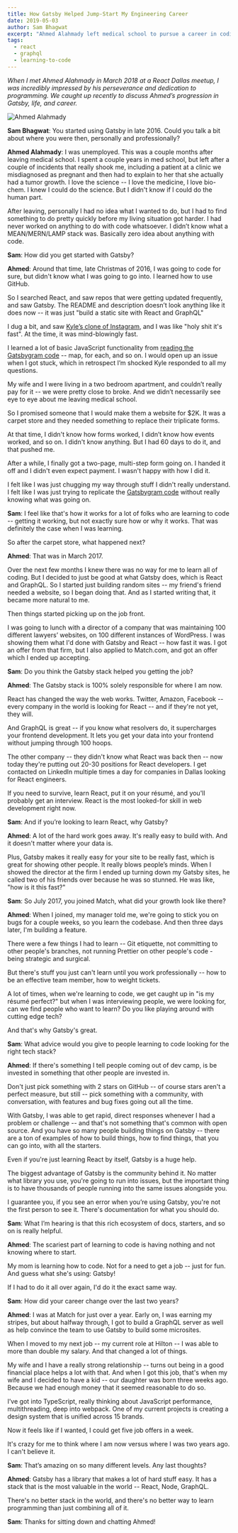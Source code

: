 ```yaml
---
title: How Gatsby Helped Jump-Start My Engineering Career
date: 2019-05-03
author: Sam Bhagwat
excerpt: "Ahmed Alahmady left medical school to pursue a career in coding. Learn how the Gatsby stack is solely responsible for the career Ahmed has now."
tags:
  - react
  - graphql
  - learning-to-code
---
```


_When I met Ahmed Alahmady in March 2018 at a React Dallas meetup, I was incredibly impressed by his perseverance and dedication to programming. We caught up recently to discuss Ahmed’s progression in Gatsby, life, and career._

![Ahmed Alahmady](./images/ahmed.png)

**Sam Bhagwat**: You started using Gatsby in late 2016. Could you talk a bit about where you were then, personally and professionally?

**Ahmed Alahmady**: I was unemployed. This was a couple months after leaving medical school. I spent a couple years in med school, but left after a couple of incidents that really shook me, including a patient at a clinic we misdiagnosed as pregnant and then had to explain to her that she actually had a tumor growth. I love the science -- I love the medicine, I love bio-chem. I knew I could do the science. But I didn't know if I could do the human part.

After leaving, personally I had no idea what I wanted to do, but I had to find something to do pretty quickly before my living situation got harder. I had never worked on anything to do with code whatsoever. I didn’t know what a MEAN/MERN/LAMP stack was. Basically zero idea about anything with code.

**Sam**: How did you get started with Gatsby?

**Ahmed**: Around that time, late Christmas of 2016, I was going to code for sure, but didn't know what I was going to go into. I learned how to use GitHub.

So I searched React, and saw repos that were getting updated frequently, and saw Gatsby. The README and description doesn’t look anything like it does now -- it was just "build a static site with React and GraphQL"

I dug a bit, and saw [Kyle’s clone of Instagram](https://gatsbygram.gatsbyjs.org/), and I was like "holy shit it's fast". At the time, it was mind-blowingly fast.

I learned a lot of basic JavaScript functionality from [reading the Gatsbygram code](https://github.com/gatsbyjs/gatsby/tree/master/examples/gatsbygram) -- map, for each, and so on. I would open up an issue when I got stuck, which in retrospect I’m shocked Kyle responded to all my questions.

My wife and I were living in a two bedroom apartment, and couldn’t really pay for it -- we were pretty close to broke. And we didn’t necessarily see eye to eye about me leaving medical school.

So I promised someone that I would make them a website for \$2K. It was a carpet store and they needed something to replace their triplicate forms.

At that time, I didn't know how forms worked, I didn’t know how events worked, and so on. I didn't know anything. But I had 60 days to do it, and that pushed me.

After a while, I finally got a two-page, multi-step form going on. I handed it off and I didn't even expect payment. I wasn't happy with how I did it.

I felt like I was just chugging my way through stuff I didn't really understand. I felt like I was just trying to replicate the [Gatsbygram code](https://github.com/gatsbyjs/gatsby/tree/master/examples/gatsbygram) without really knowing what was going on.

**Sam**: I feel like that's how it works for a lot of folks who are learning to code -- getting it working, but not exactly sure how or why it works. That was definitely the case when I was learning.

So after the carpet store, what happened next?

**Ahmed**: That was in March 2017.

Over the next few months I knew there was no way for me to learn all of coding. But I decided to just be good at what Gatsby does, which is React and GraphQL. So I started just building random sites -- my friend's friend needed a website, so I began doing that. And as I started writing that, it became more natural to me.

Then things started picking up on the job front.

I was going to lunch with a director of a company that was maintaining 100 different lawyers’ websites, on 100 different instances of WordPress. I was showing them what I'd done with Gatsby and React -- how fast it was. I got an offer from that firm, but I also applied to Match.com, and got an offer which I ended up accepting.

**Sam**: Do you think the Gatsby stack helped you getting the job?

**Ahmed**: The Gatsby stack is 100% solely responsible for where I am now.

React has changed the way the web works. Twitter, Amazon, Facebook -- every company in the world is looking for React -- and if they're not yet, they will.

And GraphQL is great -- if you know what resolvers do, it supercharges your frontend development. It lets you get your data into your frontend without jumping through 100 hoops.

The other company -- they didn't know what React was back then -- now today they're putting out 20-30 positions for React developers. I get contacted on LinkedIn multiple times a day for companies in Dallas looking for React engineers.

If you need to survive, learn React, put it on your résumé, and you'll probably get an interview. React is the most looked-for skill in web development right now.

**Sam**: And if you’re looking to learn React, why Gatsby?

**Ahmed**: A lot of the hard work goes away. It's really easy to build with. And it doesn't matter where your data is.

Plus, Gatsby makes it really easy for your site to be really fast, which is great for showing other people. It really blows people’s minds. When I showed the director at the firm I ended up turning down my Gatsby sites, he called two of his friends over because he was so stunned. He was like, "how is it this fast?"

**Sam**: So July 2017, you joined Match, what did your growth look like there?

**Ahmed**: When I joined, my manager told me, we're going to stick you on bugs for a couple weeks, so you learn the codebase. And then three days later, I'm building a feature.

There were a few things I had to learn -- Git etiquette, not committing to other people's branches, not running Prettier on other people's code - being strategic and surgical.

But there's stuff you just can't learn until you work professionally -- how to be an effective team member, how to weight tickets.

A lot of times, when we're learning to code, we get caught up in "is my résumé perfect?" but when I was interviewing people, we were looking for, can we find people who want to learn? Do you like playing around with cutting edge tech?

And that's why Gatsby's great.

**Sam**: What advice would you give to people learning to code looking for the right tech stack?

**Ahmed**: If there's something I tell people coming out of dev camp, is be invested in something that other people are invested in.

Don't just pick something with 2 stars on GitHub -- of course stars aren't a perfect measure, but still -- pick something with a community, with conversation, with features and bug fixes going out all the time.

With Gatsby, I was able to get rapid, direct responses whenever I had a problem or challenge -- and that's not something that's common with open source. And you have so many people building things on Gatsby -- there are a ton of examples of how to build things, how to find things, that you can go into, with all the starters.

Even if you're just learning React by itself, Gatsby is a huge help.

The biggest advantage of Gatsby is the community behind it. No matter what library you use, you're going to run into issues, but the important thing is to have thousands of people running into the same issues alongside you.

I guarantee you, if you see an error when you’re using Gatsby, you're not the first person to see it. There's documentation for what you should do.

**Sam**: What I’m hearing is that this rich ecosystem of docs, starters, and so on is really helpful.

**Ahmed**: The scariest part of learning to code is having nothing and not knowing where to start.

My mom is learning how to code. Not for a need to get a job -- just for fun. And guess what she's using: Gatsby!

If I had to do it all over again, I'd do it the exact same way.

**Sam**: How did your career change over the last two years?

**Ahmed**: I was at Match for just over a year. Early on, I was earning my stripes, but about halfway through, I got to build a GraphQL server as well as help convince the team to use Gatsby to build some microsites.

When I moved to my next job -- my current role at Hilton -- I was able to more than double my salary. And that changed a lot of things.

My wife and I have a really strong relationship -- turns out being in a good financial place helps a lot with that. And when I got this job, that's when my wife and I decided to have a kid -- our daughter was born three weeks ago. Because we had enough money that it seemed reasonable to do so.

I’ve got into TypeScript, really thinking about JavaScript performance, multithreading, deep into webpack. One of my current projects is creating a design system that is unified across 15 brands.

Now it feels like if I wanted, I could get five job offers in a week.

It's crazy for me to think where I am now versus where I was two years ago. I can't believe it.

**Sam**: That’s amazing on so many different levels. Any last thoughts?

**Ahmed**: Gatsby has a library that makes a lot of hard stuff easy. It has a stack that is the most valuable in the world -- React, Node, GraphQL.

There's no better stack in the world, and there's no better way to learn programming than just combining all of it.

**Sam**: Thanks for sitting down and chatting Ahmed!
